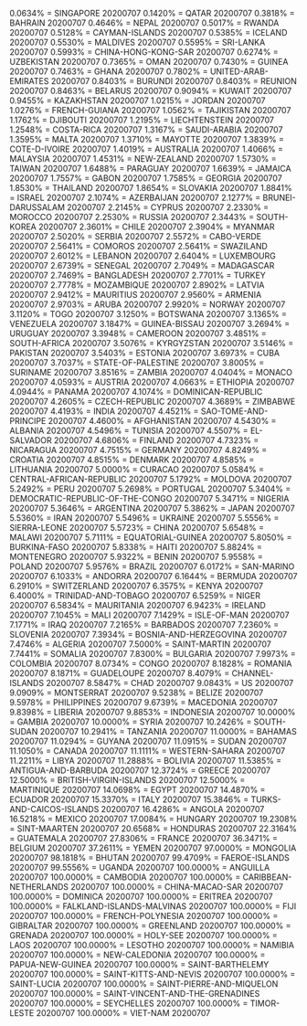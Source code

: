 0.0634% = SINGAPORE 20200707 
0.1420% = QATAR 20200707 
0.3818% = BAHRAIN 20200707 
0.4646% = NEPAL 20200707 
0.5017% = RWANDA 20200707 
0.5128% = CAYMAN-ISLANDS 20200707 
0.5385% = ICELAND 20200707 
0.5530% = MALDIVES 20200707 
0.5595% = SRI-LANKA 20200707 
0.5993% = CHINA-HONG-KONG-SAR 20200707 
0.6274% = UZBEKISTAN 20200707 
0.7365% = OMAN 20200707 
0.7430% = GUINEA 20200707 
0.7463% = GHANA 20200707 
0.7802% = UNITED-ARAB-EMIRATES 20200707 
0.8403% = BURUNDI 20200707 
0.8403% = REUNION 20200707 
0.8463% = BELARUS 20200707 
0.9094% = KUWAIT 20200707 
0.9455% = KAZAKHSTAN 20200707 
1.0215% = JORDAN 20200707 
1.0276% = FRENCH-GUIANA 20200707 
1.0562% = TAJIKISTAN 20200707 
1.1762% = DJIBOUTI 20200707 
1.2195% = LIECHTENSTEIN 20200707 
1.2548% = COSTA-RICA 20200707 
1.3167% = SAUDI-ARABIA 20200707 
1.3595% = MALTA 20200707 
1.3710% = MAYOTTE 20200707 
1.3839% = COTE-D-IVOIRE 20200707 
1.4019% = AUSTRALIA 20200707 
1.4066% = MALAYSIA 20200707 
1.4531% = NEW-ZEALAND 20200707 
1.5730% = TAIWAN 20200707 
1.6488% = PARAGUAY 20200707 
1.6639% = JAMAICA 20200707 
1.7557% = GABON 20200707 
1.7585% = GEORGIA 20200707 
1.8530% = THAILAND 20200707 
1.8654% = SLOVAKIA 20200707 
1.8841% = ISRAEL 20200707 
2.1074% = AZERBAIJAN 20200707 
2.1277% = BRUNEI-DARUSSALAM 20200707 
2.2145% = CYPRUS 20200707 
2.2330% = MOROCCO 20200707 
2.2530% = RUSSIA 20200707 
2.3443% = SOUTH-KOREA 20200707 
2.3601% = CHILE 20200707 
2.3904% = MYANMAR 20200707 
2.5020% = SERBIA 20200707 
2.5572% = CABO-VERDE 20200707 
2.5641% = COMOROS 20200707 
2.5641% = SWAZILAND 20200707 
2.6012% = LEBANON 20200707 
2.6404% = LUXEMBOURG 20200707 
2.6739% = SENEGAL 20200707 
2.7049% = MADAGASCAR 20200707 
2.7469% = BANGLADESH 20200707 
2.7701% = TURKEY 20200707 
2.7778% = MOZAMBIQUE 20200707 
2.8902% = LATVIA 20200707 
2.9412% = MAURITIUS 20200707 
2.9560% = ARMENIA 20200707 
2.9703% = ARUBA 20200707 
2.9920% = NORWAY 20200707 
3.1120% = TOGO 20200707 
3.1250% = BOTSWANA 20200707 
3.1365% = VENEZUELA 20200707 
3.1847% = GUINEA-BISSAU 20200707 
3.2694% = URUGUAY 20200707 
3.3948% = CAMEROON 20200707 
3.4851% = SOUTH-AFRICA 20200707 
3.5076% = KYRGYZSTAN 20200707 
3.5146% = PAKISTAN 20200707 
3.5403% = ESTONIA 20200707 
3.6973% = CUBA 20200707 
3.7037% = STATE-OF-PALESTINE 20200707 
3.8005% = SURINAME 20200707 
3.8516% = ZAMBIA 20200707 
4.0404% = MONACO 20200707 
4.0593% = AUSTRIA 20200707 
4.0663% = ETHIOPIA 20200707 
4.0944% = PANAMA 20200707 
4.1074% = DOMINICAN-REPUBLIC 20200707 
4.2605% = CZECH-REPUBLIC 20200707 
4.3689% = ZIMBABWE 20200707 
4.4193% = INDIA 20200707 
4.4521% = SAO-TOME-AND-PRINCIPE 20200707 
4.4600% = AFGHANISTAN 20200707 
4.5430% = ALBANIA 20200707 
4.5496% = TUNISIA 20200707 
4.5507% = EL-SALVADOR 20200707 
4.6806% = FINLAND 20200707 
4.7323% = NICARAGUA 20200707 
4.7515% = GERMANY 20200707 
4.8249% = CROATIA 20200707 
4.8515% = DENMARK 20200707 
4.8585% = LITHUANIA 20200707 
5.0000% = CURACAO 20200707 
5.0584% = CENTRAL-AFRICAN-REPUBLIC 20200707 
5.1792% = MOLDOVA 20200707 
5.2492% = PERU 20200707 
5.2698% = PORTUGAL 20200707 
5.3404% = DEMOCRATIC-REPUBLIC-OF-THE-CONGO 20200707 
5.3471% = NIGERIA 20200707 
5.3646% = ARGENTINA 20200707 
5.3862% = JAPAN 20200707 
5.5360% = IRAN 20200707 
5.5496% = UKRAINE 20200707 
5.5556% = SIERRA-LEONE 20200707 
5.5723% = CHINA 20200707 
5.6548% = MALAWI 20200707 
5.7111% = EQUATORIAL-GUINEA 20200707 
5.8050% = BURKINA-FASO 20200707 
5.8338% = HAITI 20200707 
5.8824% = MONTENEGRO 20200707 
5.9322% = BENIN 20200707 
5.9558% = POLAND 20200707 
5.9576% = BRAZIL 20200707 
6.0172% = SAN-MARINO 20200707 
6.1033% = ANDORRA 20200707 
6.1644% = BERMUDA 20200707 
6.2910% = SWITZERLAND 20200707 
6.3575% = KENYA 20200707 
6.4000% = TRINIDAD-AND-TOBAGO 20200707 
6.5259% = NIGER 20200707 
6.5834% = MAURITANIA 20200707 
6.9423% = IRELAND 20200707 
7.1045% = MALI 20200707 
7.1429% = ISLE-OF-MAN 20200707 
7.1771% = IRAQ 20200707 
7.2165% = BARBADOS 20200707 
7.2360% = SLOVENIA 20200707 
7.3934% = BOSNIA-AND-HERZEGOVINA 20200707 
7.4746% = ALGERIA 20200707 
7.5000% = SAINT-MARTIN 20200707 
7.7441% = SOMALIA 20200707 
7.8300% = BULGARIA 20200707 
7.9973% = COLOMBIA 20200707 
8.0734% = CONGO 20200707 
8.1828% = ROMANIA 20200707 
8.1871% = GUADELOUPE 20200707 
8.4079% = CHANNEL-ISLANDS 20200707 
8.5847% = CHAD 20200707 
9.0843% = US 20200707 
9.0909% = MONTSERRAT 20200707 
9.5238% = BELIZE 20200707 
9.5978% = PHILIPPINES 20200707 
9.6739% = MACEDONIA 20200707 
9.8398% = LIBERIA 20200707 
9.8853% = INDONESIA 20200707 
10.0000% = GAMBIA 20200707 
10.0000% = SYRIA 20200707 
10.2426% = SOUTH-SUDAN 20200707 
10.2941% = TANZANIA 20200707 
11.0000% = BAHAMAS 20200707 
11.0294% = GUYANA 20200707 
11.0915% = SUDAN 20200707 
11.1050% = CANADA 20200707 
11.1111% = WESTERN-SAHARA 20200707 
11.2211% = LIBYA 20200707 
11.2888% = BOLIVIA 20200707 
11.5385% = ANTIGUA-AND-BARBUDA 20200707 
12.3724% = GREECE 20200707 
12.5000% = BRITISH-VIRGIN-ISLANDS 20200707 
12.5000% = MARTINIQUE 20200707 
14.0698% = EGYPT 20200707 
14.4870% = ECUADOR 20200707 
15.3370% = ITALY 20200707 
15.3846% = TURKS-AND-CAICOS-ISLANDS 20200707 
16.4286% = ANGOLA 20200707 
16.5218% = MEXICO 20200707 
17.0084% = HUNGARY 20200707 
19.2308% = SINT-MAARTEN 20200707 
20.6568% = HONDURAS 20200707 
22.3164% = GUATEMALA 20200707 
27.8306% = FRANCE 20200707 
36.3471% = BELGIUM 20200707 
37.2611% = YEMEN 20200707 
97.0000% = MONGOLIA 20200707 
98.1818% = BHUTAN 20200707 
99.4709% = FAEROE-ISLANDS 20200707 
99.5556% = UGANDA 20200707 
100.0000% = ANGUILLA 20200707 
100.0000% = CAMBODIA 20200707 
100.0000% = CARIBBEAN-NETHERLANDS 20200707 
100.0000% = CHINA-MACAO-SAR 20200707 
100.0000% = DOMINICA 20200707 
100.0000% = ERITREA 20200707 
100.0000% = FALKLAND-ISLANDS-MALVINAS 20200707 
100.0000% = FIJI 20200707 
100.0000% = FRENCH-POLYNESIA 20200707 
100.0000% = GIBRALTAR 20200707 
100.0000% = GREENLAND 20200707 
100.0000% = GRENADA 20200707 
100.0000% = HOLY-SEE 20200707 
100.0000% = LAOS 20200707 
100.0000% = LESOTHO 20200707 
100.0000% = NAMIBIA 20200707 
100.0000% = NEW-CALEDONIA 20200707 
100.0000% = PAPUA-NEW-GUINEA 20200707 
100.0000% = SAINT-BARTHELEMY 20200707 
100.0000% = SAINT-KITTS-AND-NEVIS 20200707 
100.0000% = SAINT-LUCIA 20200707 
100.0000% = SAINT-PIERRE-AND-MIQUELON 20200707 
100.0000% = SAINT-VINCENT-AND-THE-GRENADINES 20200707 
100.0000% = SEYCHELLES 20200707 
100.0000% = TIMOR-LESTE 20200707 
100.0000% = VIET-NAM 20200707 

